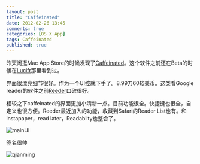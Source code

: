 ```yaml
---
layout: post
title: "Caffeinated"
date: 2012-02-26 13:45
comments: true
categories: [OS X App]
tags: Caffeinated
published: true
---
```

昨天闲逛Mac App Store的时候发现了[Caffeinated][caffeinated]。这个软件之前还在Beta的时候在[Lucifr][Lucifr]那里看到过。

界面很漂亮细节很好。作为一个UI控就下手了。8.99刀60软美币。这类看Google reader的软件之前[Reeder][Reeder]口碑很好。

相较之下caffeinated的界面更加小清新一点。目前功能很全。快捷键也很全，自定义也很方便。Reeder最近加入的功能，收藏到Safari的Reader List也有。和instapaper，read later，Readablity也整合了。

![mainUI][mainUI]

签名很帅

![qianming][qianming]

[caffeinated]: http://itunes.apple.com/cn/app/caffeinated/id502378856?l=en&mt=12
[Lucifr]: http://lucifr.com/2011/12/08/caffeinated-another-google-reader-app-for-mac/
[Reeder]: http://itunes.apple.com/cn/app/reeder/id439845554?l=en&mt=12
[mainUI]: http://pic.yupoo.com/agassi/BLQh08wT/medium.jpg
[qianming]: http://pic.yupoo.com/agassi/BM10QWOx/qH25V.png